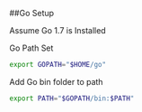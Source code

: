 ##Go Setup

Assume Go 1.7 is Installed

Go Path Set
```bash
export GOPATH="$HOME/go"
```
Add Go bin folder to path
```bash
export PATH="$GOPATH/bin:$PATH"
```
